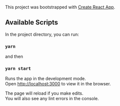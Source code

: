 This project was bootstrapped with [Create React App](https://github.com/facebook/create-react-app).

## Available Scripts

In the project directory, you can run:

### `yarn`

and then

### `yarn start`

Runs the app in the development mode.<br />
Open [http://localhost:3000](http://localhost:3000) to view it in the browser.

The page will reload if you make edits.<br />
You will also see any lint errors in the console.
